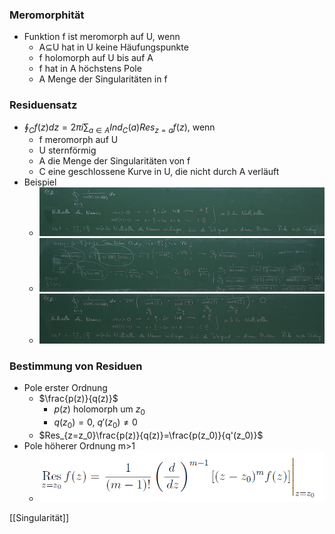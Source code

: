 ###  Meromorphität
+ Funktion f ist meromorph auf U, wenn
	+ A⊆U hat in U keine Häufungspunkte
	+ f holomorph auf U bis auf A
	+ f hat in A höchstens Pole
	+ A Menge der Singularitäten in f

### Residuensatz
+ $\oint_Cf(z)dz=2\pi i\sum_{a∈A}Ind_C(a)Res_{z=a}f(z)$, wenn
	+ f meromorph auf U
	+ U sternförmig
	+ A die Menge der Singularitäten von f
	+ C eine geschlossene Kurve in U, die nicht durch A verläuft
+ Beispiel
	+ ![](../../../z_images/Pasted%20image%2020220526104241.png)
	+ ![](../../../z_images/Pasted%20image%2020220526104257.png)
	+ ![](../../../z_images/Pasted%20image%2020220526104312.png)

### Bestimmung von Residuen
+ Pole erster Ordnung
	+ $\frac{p(z)}{q(z)}$
		+ $p(z)$ holomorph um $z_0$
		+ $q(z_0)=0$, $q'(z_0)≠0$
	+ $Res_{z=z_0}\frac{p(z)}{q(z)}=\frac{p(z_0)}{q'(z_0)}$
+ Pole höherer Ordnung m>1
	+ ![](../../../z_images/Pasted%20image%2020220526104933.png)

[[Singularität]]